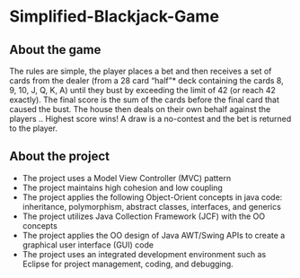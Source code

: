 # Simplified-Blackjack-Game

## About the game

The rules are simple, the player places a bet and then receives a set of cards from the dealer (from a 28 card “half”* deck containing
the cards 8, 9, 10, J, Q, K, A) until they bust by exceeding the limit of 42 (or reach 42 exactly). The final score is the sum of the cards
before the final card that caused the bust. The house then deals on their own behalf against the players .. Highest score wins! A draw is a no-contest and the bet is returned to the player.

## About the project

- The project uses a Model View Controller (MVC) pattern
- The project maintains high cohesion and low coupling
- The project applies the following Object-Orient concepts in java code: inheritance, polymorphism, abstract classes, interfaces, and generics
- The project utilizes Java Collection Framework (JCF) with the OO concepts
- The project applies the OO design of Java AWT/Swing APIs to create a graphical user interface (GUI) code
- The project uses an integrated development environment such as Eclipse for project management, coding, and debugging.
